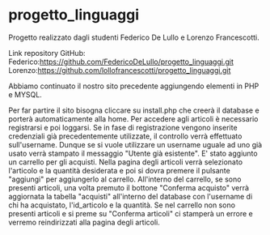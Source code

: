 # progetto_linguaggi
Progetto realizzato dagli studenti Federico De Lullo e Lorenzo Francescotti.

Link repository GitHub:
Federico:https://github.com/FedericoDeLullo/progetto_linguaggi.git
Lorenzo:https://github.com/lollofrancescotti/progetto_linguaggi.git


Abbiamo continuato il nostro sito precedente aggiungendo elementi in PHP e MYSQL.

Per far partire il sito bisogna cliccare su install.php che creerà il database e porterà automaticamente alla home.
Per accedere agli articoli è necessario registrarsi e poi loggarsi.
Se in fase di registrazione vengono inserite credenziali già precedentemente utilizzate, il controllo verrà effettuato sull'username.
Dunque se si vuole utilizzare un username uguale ad uno già usato verrà stampato il messaggio  "Utente già esistente".
E' stato aggiunto un carrello per gli acquisti.
Nella pagina degli articoli verrà selezionato l'articolo e la quantità desiderata e poi si dovra premere il pulsante "aggiungi" per aggiungerlo al carrello.
All'interno del carrello, se sono presenti articoli, una volta premuto il bottone "Conferma acquisto" verrà aggiornata la tabella "acquisti" all'interno del database con l'username di chi ha acquistato, l'id_articolo e la quantità.
Se nel carrello non sono presenti articoli e si preme su "Conferma articoli" ci stamperà un errore e verremo reindirizzati alla pagina degli articoli.

